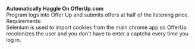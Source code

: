 <b>Automatically Haggle On OfferUp.com</b><br>
Program logs into Offer Up and submits offers at half of the listening price. <br>
Requirements:<br>
Selenium is used to import cookies from the main chrome app so OfferUp recolonizes the user and you don't have to enter a captcha every time you log in. 
